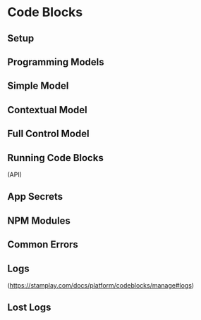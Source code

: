 # Code Blocks
## Setup
## Programming Models
## Simple Model
## Contextual Model
## Full Control Model
## Running Code Blocks
(API)
## App Secrets
## NPM Modules
## Common Errors
## Logs
(https://stamplay.com/docs/platform/codeblocks/manage#logs)
## Lost Logs